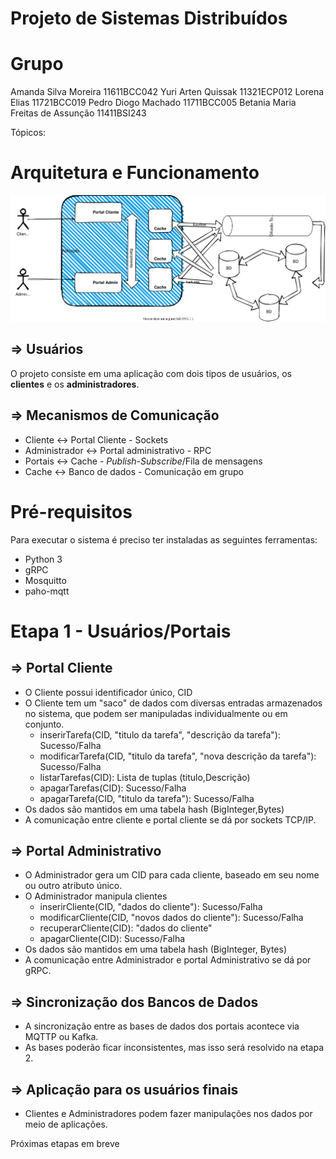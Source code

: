 # Projeto de Sistemas Distribuídos

# Grupo
Amanda Silva Moreira 11611BCC042
Yuri Arten Quissak 11321ECP012
Lorena Elias 11721BCC019
Pedro Diogo Machado 11711BCC005
Betania Maria Freitas de Assunção 11411BSI243

Tópicos:

# Arquitetura e Funcionamento

![images/projeto.drawio-0.svg](images/projeto.drawio-0.svg)

## ⇒ Usuários

O projeto consiste em uma aplicação com dois tipos de usuários, os **clientes** e os **administradores**.

## ⇒ Mecanismos de Comunicação

- Cliente <-> Portal Cliente - Sockets
- Administrador <-> Portal administrativo - RPC
- Portais <-> Cache - *Publish-Subscribe*/Fila de mensagens
- Cache <-> Banco de dados - Comunicação em grupo

# Pré-requisitos

Para executar o sistema é preciso ter instaladas as seguintes ferramentas:

- Python 3
- gRPC
- Mosquitto
- paho-mqtt

# Etapa 1 - Usuários/Portais

## ⇒ Portal Cliente

- O Cliente possui identificador único, CID
- O Cliente tem um "saco" de dados com diversas entradas armazenados no sistema, que podem ser manipuladas individualmente ou em conjunto.
    - inserirTarefa(CID, "titulo da tarefa", "descrição da tarefa"): Sucesso/Falha
    - modificarTarefa(CID, "titulo da tarefa", "nova descrição da tarefa"): Sucesso/Falha
    - listarTarefas(CID): Lista de tuplas (titulo,Descrição)
    - apagarTarefas(CID): Sucesso/Falha
    - apagarTarefa(CID, "titulo da tarefa"): Sucesso/Falha
- Os dados são mantidos em uma tabela hash (BigInteger,Bytes)
- A comunicação entre cliente e portal cliente se dá por sockets TCP/IP.

## ⇒ Portal Administrativo

- O Administrador gera um CID para cada cliente, baseado em seu nome ou outro atributo único.
- O Administrador manipula clientes
    - inserirCliente(CID, "dados do cliente"): Sucesso/Falha
    - modificarCliente(CID, "novos dados do cliente"): Sucesso/Falha
    - recuperarCliente(CID): "dados do cliente"
    - apagarCliente(CID): Sucesso/Falha
- Os dados são mantidos em uma tabela hash (BigInteger, Bytes)
- A comunicação entre Administrador e portal Administrativo se dá por gRPC.

## ⇒ Sincronização dos Bancos de Dados

- A sincronização entre as bases de dados dos portais acontece via MQTTP ou Kafka.
- As bases poderão ficar inconsistentes, mas isso será resolvido na etapa 2.

## ⇒ Aplicação para os usuários finais

- Clientes e Administradores podem fazer manipulações nos dados por meio de aplicações.

Próximas etapas em breve
